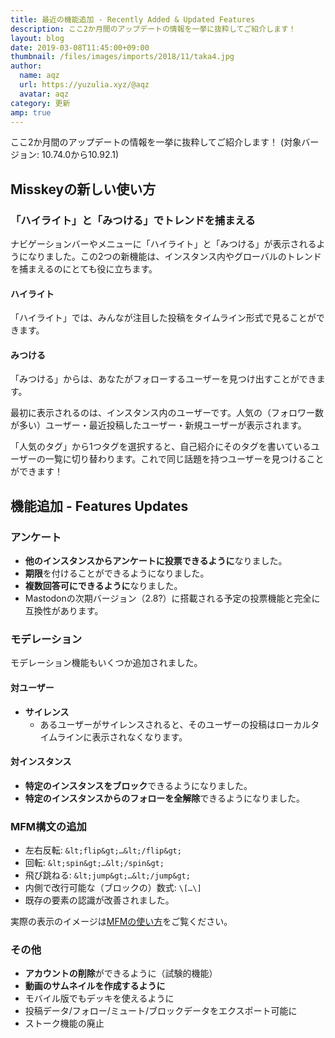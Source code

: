 ```yaml
---
title: 最近の機能追加 - Recently Added & Updated Features
description: ここ2か月間のアップデートの情報を一挙に抜粋してご紹介します！
layout: blog
date: 2019-03-08T11:45:00+09:00
thumbnail: /files/images/imports/2018/11/taka4.jpg
author:
  name: aqz
  url: https://yuzulia.xyz/@aqz
  avatar: aqz
category: 更新
amp: true
---
```

ここ2か月間のアップデートの情報を一挙に抜粋してご紹介します！ (対象バージョン: 10.74.0から10.92.1)

## Misskeyの新しい使い方
### 「ハイライト」と「みつける」でトレンドを捕まえる
ナビゲーションバーやメニューに「ハイライト」と「みつける」が表示されるようになりました。この2つの新機能は、インスタンス内やグローバルのトレンドを捕まえるのにとても役に立ちます。

#### ハイライト
「ハイライト」では、みんなが注目した投稿をタイムライン形式で見ることができます。

#### みつける
「みつける」からは、あなたがフォローするユーザーを見つけ出すことができます。

最初に表示されるのは、インスタンス内のユーザーです。人気の（フォロワー数が多い）ユーザー・最近投稿したユーザー・新規ユーザーが表示されます。

「人気のタグ」から1つタグを選択すると、自己紹介にそのタグを書いているユーザーの一覧に切り替わります。これで同じ話題を持つユーザーを見つけることができます！

## 機能追加 - Features Updates
### アンケート
- **他のインスタンスからアンケートに投票できるように**なりました。
- **期限**を付けることができるようになりました。
- **複数回答可にできるように**なりました。
- Mastodonの次期バージョン（2.8?）に搭載される予定の投票機能と完全に互換性があります。

### モデレーション
モデレーション機能もいくつか追加されました。

#### 対ユーザー
- **サイレンス**
  * あるユーザーがサイレンスされると、そのユーザーの投稿はローカルタイムラインに表示されなくなります。

#### 対インスタンス
- **特定のインスタンスをブロック**できるようになりました。
- **特定のインスタンスからのフォローを全解除**できるようになりました。

### MFM構文の追加
- 左右反転: `&lt;flip&gt;…&lt;/flip&gt;`
- 回転: `&lt;spin&gt;…&lt;/spin&gt;`
- 飛び跳ねる: `&lt;jump&gt;…&lt;/jump&gt;`
- 内側で改行可能な（ブロックの）数式: `\[…\]`
- 既存の要素の認識が改善されました。

実際の表示のイメージは[MFMの使い方](../../../../wiki/usage/mfm/)をご覧ください。

### その他
- **アカウントの削除**ができるように（試験的機能）
- **動画のサムネイルを作成するように**
- モバイル版でもデッキを使えるように
- 投稿データ/フォロー/ミュート/ブロックデータをエクスポート可能に
- ストーク機能の廃止
